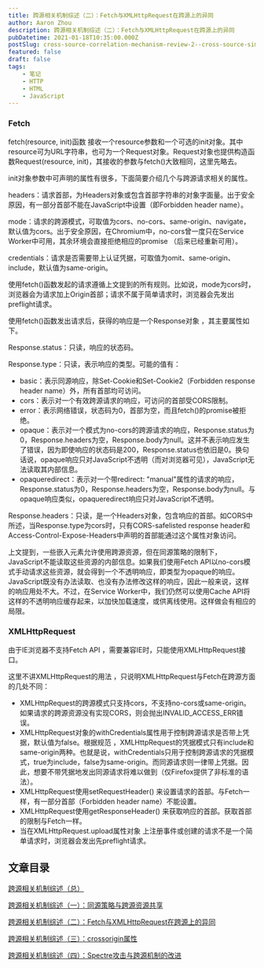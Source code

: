 ```yaml
---
title: 跨源相关机制综述（二）：Fetch与XMLHttpRequest在跨源上的异同
author: Aaron Zhou
description: 跨源相关机制综述（二）：Fetch与XMLHttpRequest在跨源上的异同
pubDatetime: 2021-01-18T10:35:00.000Z
postSlug: cross-source-correlation-mechanism-review-2--cross-source-similarities-and-differences-between-fetch-and-xmlhttprequest
featured: false
draft: false
tags:
    - 笔记
    - HTTP
    - HTML
    - JavaScript
---
```

### Fetch

fetch(resource, init)函数 接收一个resource参数和一个可选的init对象。其中resource可为URL字符串，也可为一个Request对象。Request对象也提供构造函数Request(resource, init)，其接收的参数与fetch()大致相同，这里先略去。

init对象参数中可声明的属性有很多，下面简要介绍几个与跨源请求相关的属性。

headers：请求首部，为Headers对象或包含首部字符串的对象字面量。出于安全原因，有一部分首部不能在JavaScript中设置（即Forbidden header name）。

mode：请求的跨源模式，可取值为cors、no-cors、same-origin、navigate，默认值为cors。出于安全原因，在Chromium中，no-cors曾一度只在Service Worker中可用，其余环境会直接拒绝相应的promise （后来已经重新可用）。

credentials：请求是否需要带上认证凭据，可取值为omit、same-origin、include，默认值为same-origin。

使用fetch()函数发起的请求遵循上文提到的所有规则。比如说，mode为cors时，浏览器会为请求加上Origin首部；请求不属于简单请求时，浏览器会先发出preflight请求。

使用fetch()函数发出请求后，获得的响应是一个Response对象 ，其主要属性如下。

Response.status：只读，响应的状态码。

Response.type：只读，表示响应的类型。可能的值有：

- basic：表示同源响应，除Set-Cookie和Set-Cookie2（Forbidden response header name）外，所有首部均可访问。
- cors：表示对一个有效跨源请求的响应，可访问的首部受CORS限制。
- error：表示网络错误，状态码为0，首部为空，而且fetch()的promise被拒绝。
- opaque：表示对一个模式为no-cors的跨源请求的响应，Response.status为0，Response.headers为空，Response.body为null。这并不表示响应发生了错误，因为即使响应的状态码是200，Response.status也依旧是0。换句话说，opaque响应只对JavaScript不透明（而对浏览器可见），JavaScript无法读取其内部信息。 
- opaqueredirect：表示对一个带redirect: "manual"属性的请求的响应，Response.status为0，Response.headers为空，Response.body为null。与opaque响应类似，opaqueredirect响应只对JavaScript不透明。

Response.headers：只读，是一个Headers对象，包含响应的首部。如CORS中所述，当Response.type为cors时，只有CORS-safelisted response header和Access-Control-Expose-Headers中声明的首部能通过这个属性对象访问。

上文提到，一些嵌入元素允许使用跨源资源，但在同源策略的限制下，JavaScript不能读取这些资源的内部信息。如果我们使用Fetch API以no-cors模式手动请求这些资源，就会得到一个不透明响应，即类型为opaque的响应。JavaScript既没有办法读取、也没有办法修改这样的响应，因此一般来说，这样的响应用处不大。不过，在Service Worker中，我们仍然可以使用Cache API将这样的不透明响应缓存起来，以加快加载速度，或供离线使用。这样做会有相应的局限。

### XMLHttpRequest

由于IE浏览器不支持Fetch API ，需要兼容IE时，只能使用XMLHttpRequest接口。

这里不讲XMLHttpRequest的用法 ，只说明XMLHttpRequest与Fetch在跨源方面的几处不同：

- XMLHttpRequest的跨源模式只支持cors，不支持no-cors或same-origin。如果请求的跨源资源没有实现CORS，则会抛出INVALID_ACCESS_ERR错误。
- XMLHttpRequest对象的withCredentials属性用于控制跨源请求是否带上凭据，默认值为false。根据规范 ，XMLHttpRequest的凭据模式只有include和same-origin两种。也就是说，withCredentials只用于控制跨源请求的凭据模式，true为include，false为same-origin。而同源请求则一律带上凭据。因此，想要不带凭据地发出同源请求将难以做到（仅Firefox提供了非标准的语法）。
- XMLHttpRequest使用setRequestHeader() 来设置请求的首部。与Fetch一样，有一部分首部（Forbidden header name）不能设置。
- XMLHttpRequest使用getResponseHeader() 来获取响应的首部。获取首部的限制与Fetch一样。
- 当在XMLHttpRequest.upload属性对象 上注册事件或创建的请求不是一个简单请求时，浏览器会发出先preflight请求。

## 文章目录

[跨源相关机制综述（总）](https://aaroon.me/blog/posts/review-of-cross-source-related-mechanisms-total/)

[跨源相关机制综述（一）：同源策略与跨源资源共享](https://aaroon.me/blog/posts/review-of-cross-source-correlation-mechanism-1--homologous-policy-and-cross-source-resource-sharing/)

[跨源相关机制综述（二）：Fetch与XMLHttpRequest在跨源上的异同](https://aaroon.me/blog/posts/cross-source-correlation-mechanism-review-2--cross-source-similarities-and-differences-between-fetch-and-xmlhttprequest/)

[跨源相关机制综述（三）：crossorigin属性](https://aaroon.me/blog/posts/review-of-cross-source-correlation-mechanisms-iii--crossorigin-attributes/)

[跨源相关机制综述（四）：Spectre攻击与跨源机制的改进](https://aaroon.me/blog/posts/overview-of-cross-source-related-mechanisms-iv--spectre-attacks-and-improvements-in-cross-source-mechanisms/)
